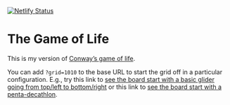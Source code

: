 [![Netlify Status](https://api.netlify.com/api/v1/badges/e7b14e94-de41-4263-92d0-8095d1f2474d/deploy-status)](https://app.netlify.com/sites/segdelife/deploys)

# The Game of Life

This is my version of [Conway’s game of life](https://en.wikipedia.org/wiki/Conway%27s_Game_of_Life).

You can add `?grid=1010` to the base URL to start the grid off in a particular configuration. E.g., try this link to [see the board start with a basic glider going from top/left to bottom/right](https://segdelife.netlify.app/?grid=0100000000000000000000000000000000100000000000000000000000000000111) or this link to [see the board start with a penta-decathlon](https://segdelife.netlify.app/?grid=0000000000000000000000000000000000000000000000000000000000000000000000000000000000000000000000000000000000000000000000000000000000000000000000000000000000000000000000000000000000000000000000000000000000000111000000000000000000000000000001010000000000000000000000000000011100000000000000000000000000000111000000000000000000000000000001110000000000000000000000000000011100000000000000000000000000000101000000000000000000000000000001110000000000000000).

